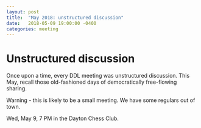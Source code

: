 ```yaml
---
layout: post
title:  "May 2018: unstructured discussion"
date:   2018-05-09 19:00:00 -0400
categories: meeting
---
```


# Unstructured discussion

Once upon a time, every DDL meeting was unstructured discussion.
This May, recall those old-fashioned days of democratically
free-flowing sharing.

Warning - this is likely to be a small meeting.  We have some regulars 
out of town.

Wed, May 9, 7 PM in the Dayton Chess Club.


